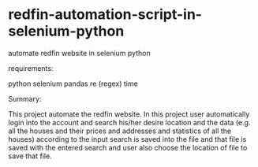 # redfin-automation-script-in-selenium-python
automate redfin website in selenium python

requirements:

python
selenium
pandas
re (regex)
time

Summary:

This project automate the redfin website. In this project user automatically login into the account and search his/her desire location and the data (e.g. all the houses and their prices and addresses and statistics of all the  houses) according to the  input search is saved into the file and that file is saved with the entered search and user also choose the location of file to save that file.
